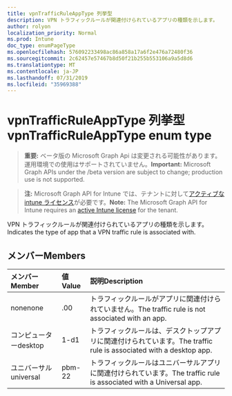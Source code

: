 ```yaml
---
title: vpnTrafficRuleAppType 列挙型
description: VPN トラフィックルールが関連付けられているアプリの種類を示します。
author: rolyon
localization_priority: Normal
ms.prod: Intune
doc_type: enumPageType
ms.openlocfilehash: 576092233498ac86a858a17a6f2e476a72480f36
ms.sourcegitcommit: 2c62457e57467b8d50f21b255b553106a9a5d8d6
ms.translationtype: MT
ms.contentlocale: ja-JP
ms.lasthandoff: 07/31/2019
ms.locfileid: "35969388"
---
```

# <a name="vpntrafficruleapptype-enum-type"></a><span data-ttu-id="20cf7-103">vpnTrafficRuleAppType 列挙型</span><span class="sxs-lookup"><span data-stu-id="20cf7-103">vpnTrafficRuleAppType enum type</span></span>

> <span data-ttu-id="20cf7-104">**重要:** ベータ版の Microsoft Graph Api は変更される可能性があります。運用環境での使用はサポートされていません。</span><span class="sxs-lookup"><span data-stu-id="20cf7-104">**Important:** Microsoft Graph APIs under the /beta version are subject to change; production use is not supported.</span></span>

> <span data-ttu-id="20cf7-105">**注:** Microsoft Graph API for Intune では、テナントに対して[アクティブな intune ライセンス](https://go.microsoft.com/fwlink/?linkid=839381)が必要です。</span><span class="sxs-lookup"><span data-stu-id="20cf7-105">**Note:** The Microsoft Graph API for Intune requires an [active Intune license](https://go.microsoft.com/fwlink/?linkid=839381) for the tenant.</span></span>

<span data-ttu-id="20cf7-106">VPN トラフィックルールが関連付けられているアプリの種類を示します。</span><span class="sxs-lookup"><span data-stu-id="20cf7-106">Indicates the type of app that a VPN traffic rule is associated with.</span></span>

## <a name="members"></a><span data-ttu-id="20cf7-107">メンバー</span><span class="sxs-lookup"><span data-stu-id="20cf7-107">Members</span></span>
|<span data-ttu-id="20cf7-108">メンバー</span><span class="sxs-lookup"><span data-stu-id="20cf7-108">Member</span></span>|<span data-ttu-id="20cf7-109">値</span><span class="sxs-lookup"><span data-stu-id="20cf7-109">Value</span></span>|<span data-ttu-id="20cf7-110">説明</span><span class="sxs-lookup"><span data-stu-id="20cf7-110">Description</span></span>|
|:---|:---|:---|
|<span data-ttu-id="20cf7-111">none</span><span class="sxs-lookup"><span data-stu-id="20cf7-111">none</span></span>|<span data-ttu-id="20cf7-112">.0</span><span class="sxs-lookup"><span data-stu-id="20cf7-112">0</span></span>|<span data-ttu-id="20cf7-113">トラフィックルールがアプリに関連付けられていません。</span><span class="sxs-lookup"><span data-stu-id="20cf7-113">The traffic rule is not associated with an app.</span></span>|
|<span data-ttu-id="20cf7-114">コンピューター</span><span class="sxs-lookup"><span data-stu-id="20cf7-114">desktop</span></span>|<span data-ttu-id="20cf7-115">1-d</span><span class="sxs-lookup"><span data-stu-id="20cf7-115">1</span></span>|<span data-ttu-id="20cf7-116">トラフィックルールは、デスクトップアプリに関連付けられています。</span><span class="sxs-lookup"><span data-stu-id="20cf7-116">The traffic rule is associated with a desktop app.</span></span>|
|<span data-ttu-id="20cf7-117">ユニバーサル</span><span class="sxs-lookup"><span data-stu-id="20cf7-117">universal</span></span>|<span data-ttu-id="20cf7-118">pbm-2</span><span class="sxs-lookup"><span data-stu-id="20cf7-118">2</span></span>|<span data-ttu-id="20cf7-119">トラフィックルールはユニバーサルアプリに関連付けられています。</span><span class="sxs-lookup"><span data-stu-id="20cf7-119">The traffic rule is associated with a Universal app.</span></span>|





